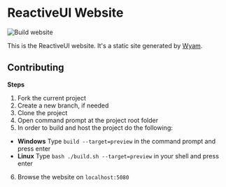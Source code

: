 # ReactiveUI Website

![Build website](https://github.com/reactiveui/website/workflows/Build%20website/badge.svg)

This is the ReactiveUI website. It's a static site generated by [Wyam](https://wyam.io).

## Contributing

**Steps**
1. Fork the current project
2. Create a new branch, if needed
3. Clone the project
4. Open command prompt at the project root folder
5. In order to build and host the project do the following:
- **Windows** Type `build --target=preview` in the command prompt and press enter
- **Linux** Type `bash ./build.sh --target=preview` in your shell and press enter
6. Browse the website on `localhost:5080`

